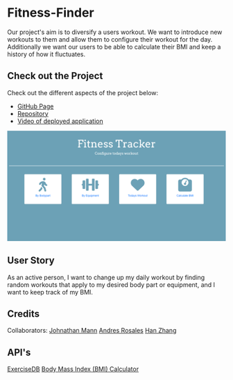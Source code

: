 # Fitness-Finder

Our project's aim is to diversify a users workout. We want to introduce new workouts to them and allow them to configure their workout for the day. Additionally we want our users to be able to calculate their BMI and keep a history of how it fluctuates.

## Check out the Project
Check out the different aspects of the project below:

- [GitHub Page](https://johnathanmann.github.io/Fitness-Finder/)
- [Repository](https://github.com/johnathanmann/Fitness-Finder)
- [Video of deployed application](https://drive.google.com/file/d/1RkPbVqRDheqaG5yYhPbYJh5oyySjO4CJ/view)

![Screenshot of Fitness Tracker start page](./assets/img/fitness-tracker.PNG)

## User Story

As an active person,
I want to change up my daily workout by finding random workouts that apply to my desired body part or equipment, and I want to keep track of my BMI.

## Credits

Collaborators:
<a href="https://github.com/johnathanmann">Johnathan Mann</a>
<a href="https://github.com/AndresR1010">Andres Rosales</a>
<a href="https://github.com/hanzhang52">Han Zhang</a>

## API's

<a href="https://rapidapi.com/justin-WFnsXH_t6/api/exercisedb/">ExerciseDB</a>
<a href="https://rapidapi.com/principalapis/api/body-mass-index-bmi-calculator/">Body Mass Index (BMI) Calculator</a>